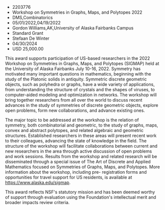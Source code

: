 
* 2203776
* Workshop on Symmetries in Graphs, Maps, and Polytopes 2022
* DMS,Combinatorics
* 05/01/2022,04/19/2022
* Gordon Williams,AK,University of Alaska Fairbanks Campus
* Standard Grant
* Stefaan De Winter
* 04/30/2024
* USD 25,000.00

This award supports participation of US-based researchers in the 2022 Workshop
on Symmetries in Graphs, Maps, and Polytopes (SIGMAP) held at the University of
Alaska Fairbanks July 10-16, 2022. Symmetry has motivated many important
questions in mathematics, beginning with the study of the Platonic solids in
antiquity. Symmetric discrete geometric objects, such as polyhedra or graphs,
have a wide variety of applications, from understanding the structure of
crystals and the shapes of viruses, to computer-aided modeling and optimization
in networks. The workshop will bring together researchers from all over the
world to discuss recent advances in the study of symmetries of discrete
geometric objects, explore open problems, form new collaborations, and advance
existing ones.

The major topic to be addressed at the workshop is the relation of symmetry,
both combinatorial and geometric, to the study of graphs, maps, convex and
abstract polytopes, and related algebraic and geometric structures. Established
researchers in these areas will present recent work to their colleagues,
advancing the state of knowledge in the field. The structure of the workshop
will facilitate collaborations between current and new researchers in the area
through active discussion of open problems and work sessions. Results from the
workshop and related research will be disseminated through a special issue of
The Art of Discrete and Applied Mathematics focused on Symmetries of Graphs,
Maps, and Polytopes. More information about the workshop, including pre-
registration forms and opportunities for travel support for US residents, is
available at https://www.alaska.edu/sigmap.

This award reflects NSF's statutory mission and has been deemed worthy of
support through evaluation using the Foundation's intellectual merit and broader
impacts review criteria.
